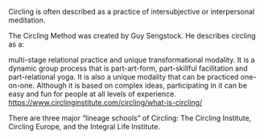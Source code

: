 Circling is often described as a practice of intersubjective or interpersonal meditation.

The Circling Method was created by Guy Sengstock. He describes circling as a:

multi-stage relational practice and unique transformational modality. It is a dynamic group process that is part-art-form, part-skillful facilitation and part-relational yoga. It is also a unique modality that can be practiced one-on-one. Although it is based on complex ideas, participating in it can be easy and fun for people at all levels of experience.
https://www.circlinginstitute.com/circling/what-is-circling/


There are three major “lineage schools” of Circling: The Circling Institute, Circling Europe, and the Integral Life Institute.